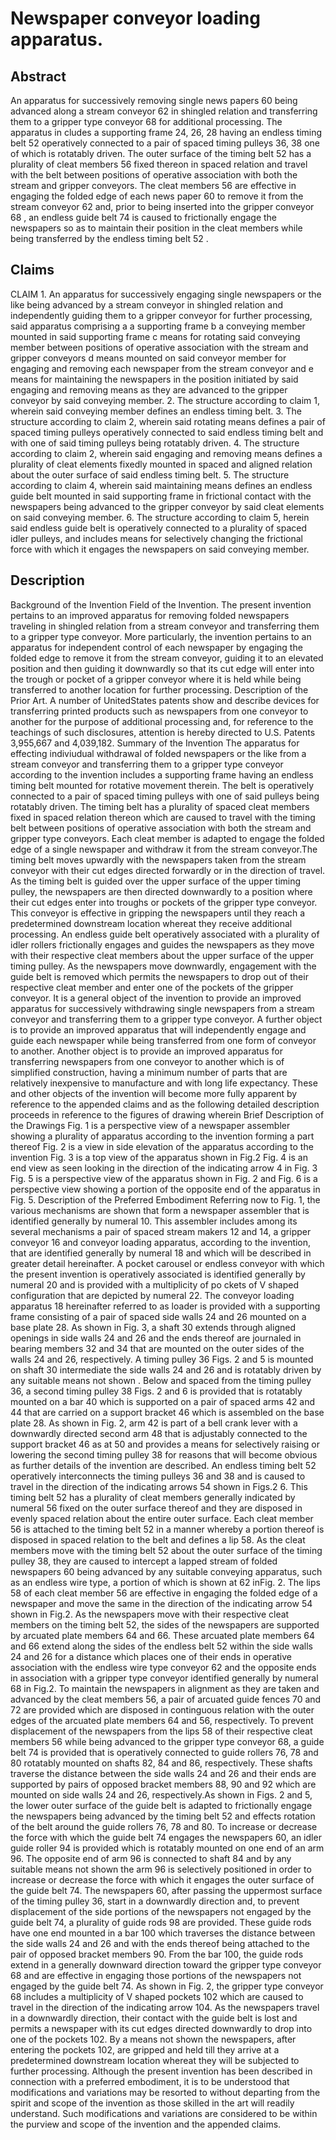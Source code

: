 # Newspaper conveyor loading apparatus.

## Abstract
An apparatus for successively removing single news papers 60 being advanced along a stream conveyor 62 in shingled relation and transferring them to a gripper type conveyor 68 for additional processing. The apparatus in cludes a supporting frame 24, 26, 28 having an endless timing belt 52 operatively connected to a pair of spaced timing pulleys 36, 38 one of which is rotatably driven. The outer surface of the timing belt 52 has a plurality of cleat members 56 fixed thereon in spaced relation and travel with the belt between positions of operative association with both the stream and gripper conveyors. The cleat members 56 are effective in engaging the folded edge of each news paper 60 to remove it from the stream conveyor 62 and, prior to being inserted into the gripper conveyor 68 , an endless guide belt 74 is caused to frictionally engage the newspapers so as to maintain their position in the cleat members while being transferred by the endless timing belt 52 .

## Claims
CLAIM 1. An apparatus for successively engaging single newspapers or the like being advanced by a stream conveyor in shingled relation and independently guiding them to a gripper conveyor for further processing, said apparatus comprising a a supporting frame b a conveying member mounted in said supporting frame c means for rotating said conveying member between positions of operative association with the stream and gripper conveyors d means mounted on said conveyor member for engaging and removing each newspaper from the stream conveyor and e means for maintaining the newspapers in the position initiated by said engaging and removing means as they are advanced to the gripper conveyor by said conveying member. 2. The structure according to claim 1, wherein said conveying member defines an endless timing belt. 3. The structure according to claim 2, wherein said rotating means defines a pair of spaced timing pulleys operatively connected to said endless timing belt and with one of said timing pulleys being rotatably driven. 4. The structure according to claim 2, wherein said engaging and removing means defines a plurality of cleat elements fixedly mounted in spaced and aligned relation about the outer surface of said endless timing belt. 5. The structure according to claim 4, wherein said maintaining means defines an endless guide belt mounted in said supporting frame in frictional contact with the newspapers being advanced to the gripper conveyor by said cleat elements on said conveying member. 6. The structure according to claim 5, herein said endless guide belt is operatively connected to a plurality of spaced idler pulleys, and includes means for selectively changing the frictional force with which it engages the newspapers on said conveying member.

## Description
Background of the Invention Field of the Invention. The present invention pertains to an improved apparatus for removing folded newspapers traveling in shingled relation from a stream conveyor and transferring them to a gripper type conveyor. More particularly, the invention pertains to an apparatus for independent control of each newspaper by engaging the folded edge to remove it from the stream conveyor, guiding it to an elevated position and then guiding it downwardly so that its cut edge will enter into the trough or pocket of a gripper conveyor where it is held while being transferred to another location for further processing. Description of the Prior Art. A number of UnitedStates patents show and describe devices for transferring printed products such as newspapers from one conveyor to another for the purpose of additional processing and, for reference to the teachings of such disclosures, attention is hereby directed to U.S. Patents 3,955,667 and 4,039,182. Summary of the Invention The apparatus for effecting indiviudual withdrawal of folded newspapers or the like from a stream conveyor and transferring them to a gripper type conveyor according to the invention includes a supporting frame having an endless timing belt mounted for rotative movement therein. The belt is operatively connected to a pair of spaced timing pulleys with one of said pulleys being rotatably driven. The timing belt has a plurality of spaced cleat members fixed in spaced relation thereon which are caused to travel with the timing belt between positions of operative association with both the stream and gripper type conveyors. Each cleat member is adapted to engage the folded edge of a single newspaper and withdraw it from the stream conveyor.The timing belt moves upwardly with the newspapers taken from the stream conveyor with their cut edges directed forwardly or in the direction of travel. As the timing belt is guided over the upper surface of the upper timing pulley, the newspapers are then directed downwardly to a position where their cut edges enter into troughs or pockets of the gripper type conveyor. This conveyor is effective in gripping the newspapers until they reach a predetermined downstream location whereat they receive additional processing. An endless guide belt operatively associated with a plurality of idler rollers frictionally engages and guides the newspapers as they move with their respective cleat members about the upper surface of the upper timing pulley. As the newspapers move downwardly, engagement with the guide belt is removed which permits the newspapers to drop out of their respective cleat member and enter one of the pockets of the gripper conveyor. It is a general object of the invention to provide an improved apparatus for successively withdrawing single newspapers from a stream conveyor and transferring them to a gripper type conveyor. A further object is to provide an improved apparatus that will independently engage and guide each newspaper while being transferred from one form of conveyor to another. Another object is to provide an improved apparatus for transferring newspapers from one conveyor to another which is of simplified construction, having a minimum number of parts that are relatively inexpensive to manufacture and with long life expectancy. These and other objects of the invention will become more fully apparent by reference to the appended claims and as the following detailed description proceeds in reference to the figures of drawing wherein Brief Description of the Drawings Fig. 1 is a perspective view of a newspaper assembler showing a plurality of apparatus according to the invention forming a part thereof Fig. 2 is a view in side elevation of the apparatus according to the invention Fig. 3 is a top view of the apparatus shown in Fig.2 Fig. 4 is an end view as seen looking in the direction of the indicating arrow 4 in Fig. 3 Fig. 5 is a perspective view of the apparatus shown in Fig. 2 and Fig. 6 is a perspective view showing a portion of the opposite end of the apparatus in Fig. 5. Description of the Preferred Embodiment Referring now to Fig. 1, the various mechanisms are shown that form a newspaper assembler that is identified generally by numeral 10. This assembler includes among its several mechanisms a pair of spaced stream makers 12 and 14, a gripper conveyor 16 and conveyor loading apparatus, according to the invention, that are identified generally by numeral 18 and which will be described in greater detail hereinafter. A pocket carousel or endless conveyor with which the present invention is operatively associated is identified generally by numeral 20 and is provided with a multiplicity of po ckets of V shaped configuration that are depicted by numeral 22. The conveyor loading apparatus 18 hereinafter referred to as loader is provided with a supporting frame consisting of a pair of spaced side walls 24 and 26 mounted on a base plate 28. As shown in Fig. 3, a shaft 30 extends through aligned openings in side walls 24 and 26 and the ends thereof are journaled in bearing members 32 and 34 that are mounted on the outer sides of the walls 24 and 26, respectively. A timing pulley 36 Figs. 2 and 5 is mounted on shaft 30 intermediate the side walls 24 and 26 and is rotatably driven by any suitable means not shown . Below and spaced from the timing pulley 36, a second timing pulley 38 Figs. 2 and 6 is provided that is rotatably mounted on a bar 40 which is supported on a pair of spaced arms 42 and 44 that are carried on a support bracket 46 which is assembled on the base plate 28. As shown in Fig. 2, arm 42 is part of a bell crank lever with a downwardly directed second arm 48 that is adjustably connected to the support bracket 46 as at 50 and provides a means for selectively raising or lowering the second timing pulley 38 for reasons that will become obvious as further details of the invention are described. An endless timing belt 52 operatively interconnects the timing pulleys 36 and 38 and is caused to travel in the direction of the indicating arrows 54 shown in Figs.2 6. This timing belt 52 has a plurality of cleat members generally indicated by numeral 56 fixed on the outer surface thereof and they are disposed in evenly spaced relation about the entire outer surface. Each cleat member 56 is attached to the timing belt 52 in a manner whereby a portion thereof is disposed in spaced relation to the belt and defines a lip 58. As the cleat members move with the timing belt 52 about the outer surface of the timing pulley 38, they are caused to intercept a lapped stream of folded newspapers 60 being advanced by any suitable conveying apparatus, such as an endless wire type, a portion of which is shown at 62 inFig. 2. The lips 58 of each cleat member 56 are effective in engaging the folded edge of a newspaper and move the same in the direction of the indicating arrow 54 shown in Fig.2. As the newspapers move with their respective cleat members on the timing belt 52, the sides of the newspapers are supported by arcuated plate members 64 and 66. These arcuated plate members 64 and 66 extend along the sides of the endless belt 52 within the side walls 24 and 26 for a distance which places one of their ends in operative association with the endless wire type conveyor 62 and the opposite ends in association with a gripper type conveyor identified generally by numeral 68 in Fig.2. To maintain the newspapers in alignment as they are taken and advanced by the cleat members 56, a pair of arcuated guide fences 70 and 72 are provided which are disposed in continguous relation with the outer edges of the arcuated plate members 64 and 56, respectively. To prevent displacement of the newspapers from the lips 58 of their respective cleat members 56 while being advanced to the gripper type conveyor 68, a guide belt 74 is provided that is operatively connected to guide rollers 76, 78 and 80 rotatably mounted on shafts 82, 84 and 86, respectively. These shafts traverse the distance between the side walls 24 and 26 and their ends are supported by pairs of opposed bracket members 88, 90 and 92 which are mounted on side walls 24 and 26, respectively.As shown in Figs. 2 and 5, the lower outer surface of the guide belt is adapted to frictionally engage the newspapers being advanced by the timing belt 52 and effects rotation of the belt around the guide rollers 76, 78 and 80. To increase or decrease the force with which the guide belt 74 engages the newspapers 60, an idler guide roller 94 is provided which is rotatably mounted on one end of an arm 96. The opposite end of arm 96 is connected to shaft 84 and by any suitable means not shown the arm 96 is selectively positioned in order to increase or decrease the force with which it engages the outer surface of the guide belt 74. The newspapers 60, after passing the uppermost surface of the timing pulley 36, start in a downwardly direction and, to prevent displacement of the side portions of the newspapers not engaged by the guide belt 74, a plurality of guide rods 98 are provided. These guide rods have one end mounted in a bar 100 which traverses the distance between the side walls 24 and 26 and with the ends thereof being attached to the pair of opposed bracket members 90. From the bar 100, the guide rods extend in a generally downward direction toward the gripper type conveyor 68 and are effective in engaging those portions of the newspapers not engaged by the guide belt 74. As shown in Fig. 2, the gripper type conveyor 68 includes a multiplicity of V shaped pockets 102 which are caused to travel in the direction of the indicating arrow 104. As the newspapers travel in a downwardly direction, their contact with the guide belt is lost and permits a newspaper with its cut edges directed downwardly to drop into one of the pockets 102. By a means not shown the newspapers, after entering the pockets 102, are gripped and held till they arrive at a predetermined downstream location whereat they will be subjected to further processing. Although the present invention has been described in connection with a preferred embodiment, it is to be understood that modifications and variations may be resorted to without departing from the spirit and scope of the invention as those skilled in the art will readily understand. Such modifications and variations are considered to be within the purview and scope of the invention and the appended claims.